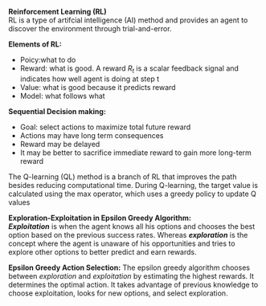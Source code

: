  **Reinforcement Learning (RL)**<br/>
 RL is a type of artifcial intelligence (AI) method and provides an agent to discover the environment through trial-and-error.
 
 **Elements of RL:**
 - Poicy:what to do
 - Reward: what is good. A reward $R_{t}$ is a scalar feedback signal and indicates how well agent is doing at step t
 - Value: what is good because it predicts reward
 - Model: what follows what
 
 **Sequential Decision making:**
 - Goal: select actions to maximize total future reward
 - Actions may have long term consequences
 - Reward may be delayed
 - It may be better to sacrifice immediate reward to gain more long-term reward
 
 The Q-learning (QL) method is a branch of RL that improves the path besides reducing computational time. During Q-learning, the target value is calculated using the max operator, which uses a greedy policy to update Q values
 
**Exploration-Exploitation in Epsilon Greedy Algorithm:**<br/>
***Exploitation*** is when the agent knows all his options and chooses the best option based on the previous success rates. Whereas ***exploration*** is the concept where the agent is unaware of his opportunities and tries to explore other options to better predict and earn rewards.

**Epsilon Greedy Action Selection:** The epsilon greedy algorithm chooses between *exploration* and *exploitation* by estimating the highest rewards. It determines the optimal action. It takes advantage of previous knowledge to choose exploitation, looks for new options, and select exploration.



